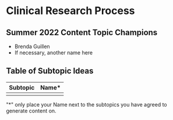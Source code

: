 # Clinical Research Process

## Summer 2022 Content Topic Champions
* Brenda Guillen
* If necessary, another name here

## Table of Subtopic Ideas
| Subtopic | Name*    | 
| ----- | --------|
|  | |


"*" only place your Name next to the subtopics you have agreed to generate content on.
